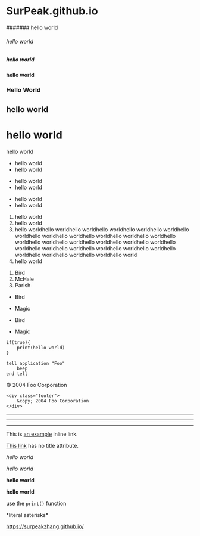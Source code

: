 # SurPeak.github.io


####### hello world

###### hello world

##### hello world

#### hello world

### Hello World

## hello world

# hello world

hello world

* hello world
* hello world
+ hello world
+ hello world
- hello world
- hello world
1. hello world
3. hello world
4. hello worldhello worldhello worldhello worldhello worldhello worldhello worldhello worldhello worldhello worldhello worldhello worldhello worldhello worldhello worldhello worldhello worldhello worldhello worldhello worldhello worldhello worldhello worldhello worldhello worldhello worldhello worldhello worldhello world
2. hello world

<ol>
<li>Bird</li>
<li>McHale</li>
<li>Parish</li>
</ol>

*   Bird

*   Magic
<ul>
<li><p>Bird</p></li>
<li><p>Magic</p></li>
</ul>

    if(true){
        print(hello world)
    }

<pre><code>tell application "Foo"
    beep
end tell
</code></pre>

<div class="footer">
  &copy; 2004 Foo Corporation
</div>

<pre><code>&lt;div class="footer"&gt;
    &amp;copy; 2004 Foo Corporation
&lt;/div&gt;
</code></pre>

****
***
---
This is [an example](https://surpeakzhang.github.io/ "Title") inline link.

[This link](https://surpeakzhang.github.io/) has no title attribute.


*hello world*

_hello world_

**hello world**

__hello world__

use the `print()` function

\*literal asterisks\*

<https://surpeakzhang.github.io/>